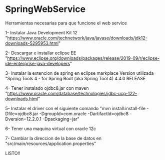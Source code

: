 # SpringWebService
Herramientas necesarias para que funcione el web service

1- Instalar Java Development Kit 12 "https://www.oracle.com/technetwork/java/javase/downloads/jdk12-downloads-5295953.html"

2- Descargar e installar eclipse EE "https://www.eclipse.org/downloads/packages/release/2019-09/r/eclipse-ide-enterprise-java-developers"

3- Instalar la extencion de spring en eclipse markplace Version utilizada "Spring Tools 4 - for Spring Boot (aka Spring Tool 4) 4.4.0 RELEASE

4- Tener instalado ojdbc8.jar con maven "https://www.oracle.com/database/technologies/jdbc-ucp-122-downloads.html"

5- Instalar el driver con el siguiente comando "mvn install:install-file -Dfile=ojdbc8.jar -DgroupId=com.oracle -DartifactId=ojdbc8 -Dversion=12.2.0.1 -Dpackaging=jar"

6- Tener una maquina virtual con oracle 12c

7- Cambiar la direccion de la base de datos en "src/main/resources/application.properties"



LISTO!!
